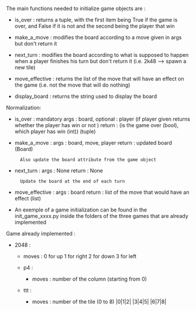 The main functions needed to initialize game objects are :

  * is_over : returns a tuple, with the first item being True if the game is over, and False if it is not and the second being the player that win

  * make_a_move : modifies the board according to a move given in args but don't return it

  * next_turn : modifies the board according to what is supposed to happen when a player finishes his turn but don't return it (i.e. 2k48 --> spawn a new tile)

  * move_effective : returns the list of the move that will have an effect on the game (i.e. not the move that will do nothing)

  * display_board : returns the string used to display the board


Normalization:

  * is_over : mandatory args : board, optional : player (if player given returns whether the player has win or not )
        return : (is the game over (bool), which player has win (int)) (tuple)


  * make_a_move : args : board, move, player
          return : updated board (Board)

          Also update the board attribute from the game object


  * next_turn : args : None
          return : None

          Update the board at the end of each turn


  * move_effective : args : board
             return : list of the move that would have an effect (list)

  * An exemple of a game initialization can be found in the init_game_xxxx.py inside the folders of the three games that are already implemented


Game already implemented :

  * 2048 :

    * moves : 0 for up
          1 for right
          2 for down
          3 for left

    * p4 :

      * moves : number of the column (starting from 0)

    * ttt :

      * moves : number of the tile (0 to 8)
          |0|1|2|
          |3|4|5|
          |6|7|8|
